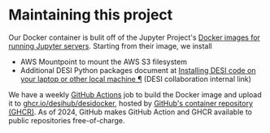 # Maintaining this project

Our Docker container is bulit off of the Jupyter Project's [Docker images for running Jupyter servers](https://github.com/jupyter/docker-stacks/).
Starting from their image, we install
* AWS Mountpoint to mount the AWS S3 filesystem
* Additional DESI Python packages document at
  [Installing DESI code on your laptop or other local machine ¶](https://desi.lbl.gov/trac/wiki/Pipeline/GettingStarted/Laptop)
  (DESI collaboration internal link)

We have a weekly [GitHub Actions](https://docs.github.com/en/actions) job to build the Docker image and upload it to [ghcr.io/desihub/desidocker](https://ghcr.io/desihub/desidocker),
hosted by [GitHub's container repository (GHCR)](https://ghcr.io). As of 2024, GitHub makes GitHub Action and GHCR available to public repositories free-of-charge.
